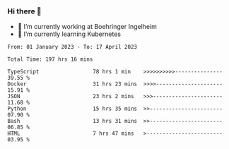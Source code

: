 ### Hi there 👋
- 🔭 I’m currently working at Boehringer Ingelheim
- 🌱 I’m currently learning Kubernetes

 
<!--START_SECTION:waka-->

```text
From: 01 January 2023 - To: 17 April 2023

Total Time: 197 hrs 16 mins

TypeScript                 78 hrs 1 min    >>>>>>>>>>---------------   39.55 %
Docker                     31 hrs 23 mins  >>>>---------------------   15.91 %
JSON                       23 hrs 2 mins   >>>----------------------   11.68 %
Python                     15 hrs 35 mins  >>-----------------------   07.90 %
Bash                       13 hrs 31 mins  >>-----------------------   06.85 %
HTML                       7 hrs 47 mins   >------------------------   03.95 %
```

<!--END_SECTION:waka-->

 
